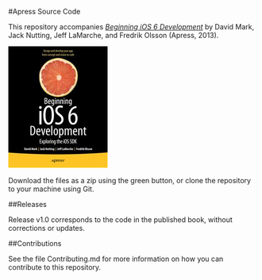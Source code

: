 #Apress Source Code

This repository accompanies [*Beginning iOS 6 Development*](http://www.apress.com/9781430245124) by David Mark, Jack Nutting, Jeff LaMarche, and Fredrik Olsson (Apress, 2013).

![Cover image](9781430245124.jpg)

Download the files as a zip using the green button, or clone the repository to your machine using Git.

##Releases

Release v1.0 corresponds to the code in the published book, without corrections or updates.

##Contributions

See the file Contributing.md for more information on how you can contribute to this repository.
